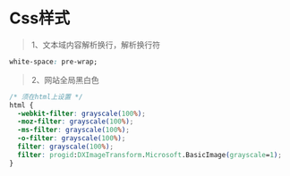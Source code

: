 # Css样式

> 1、文本域内容解析换行，解析换行符

```css
white-space: pre-wrap;
```

> 2、网站全局黑白色  

```css
/* 须在html上设置 */
html {
  -webkit-filter: grayscale(100%);
  -moz-filter: grayscale(100%);
  -ms-filter: grayscale(100%);
  -o-filter: grayscale(100%);
  filter: grayscale(100%);
  filter: progid:DXImageTransform.Microsoft.BasicImage(grayscale=1);
}
```